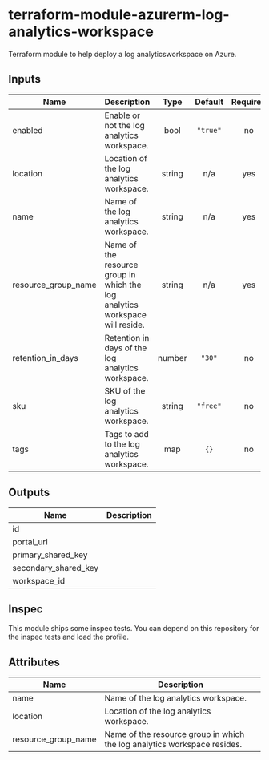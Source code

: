 # terraform-module-azurerm-log-analytics-workspace
Terraform module to help deploy a log analyticsworkspace on Azure.

<!-- BEGINNING OF PRE-COMMIT-TERRAFORM DOCS HOOK -->
## Inputs

| Name | Description | Type | Default | Required |
|------|-------------|:----:|:-----:|:-----:|
| enabled | Enable or not the log analytics workspace. | bool | `"true"` | no |
| location | Location of the log analytics workspace. | string | n/a | yes |
| name | Name of the log analytics workspace. | string | n/a | yes |
| resource\_group\_name | Name of the resource group in which the log analytics workspace will reside. | string | n/a | yes |
| retention\_in\_days | Retention in days of the log analytics workspace. | number | `"30"` | no |
| sku | SKU of the log analytics workspace. | string | `"free"` | no |
| tags | Tags to add to the log analytics workspace. | map | `{}` | no |

## Outputs

| Name | Description |
|------|-------------|
| id |  |
| portal\_url |  |
| primary\_shared\_key |  |
| secondary\_shared\_key |  |
| workspace\_id |  |

<!-- END OF PRE-COMMIT-TERRAFORM DOCS HOOK -->

## Inspec
This module ships some inspec tests. You can depend on this repository for the inspec tests and load the profile.

## Attributes
| Name | Description |
| ---- | ----------- |
| name | Name of the log analytics workspace. |
| location | Location of the log analytics workspace. |
| resource_group_name | Name of the resource group in which the log analytics workspace resides. |
